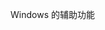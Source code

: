 <Token xmlns:xlink="http://www.w3.org/1999/xlink">Windows 的辅助功能</Token>

<!--HONumber=Jun16_HO4-->


